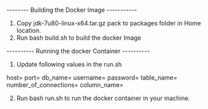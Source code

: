 -------- Building the Docker Image -----------

1. Copy jdk-7u80-linux-x64.tar.gz pack to packages folder in Home location.
2. Run bash build.sh to build the docker Image


---------- Running the docker Container ----------

1. Update following values in the run.sh

host=<DB Host Machine>
port=<DB Port>
db_name=<DB Name>
username=<Username>
password=<Password>
table_name=<Any table name that is in the mentioned DB>
number_of_connections=<Number of connections to connect to the db>
column_name=<Any valid column name of the mentioned table>

2. Run bash run.sh to run the docker container in your machine.